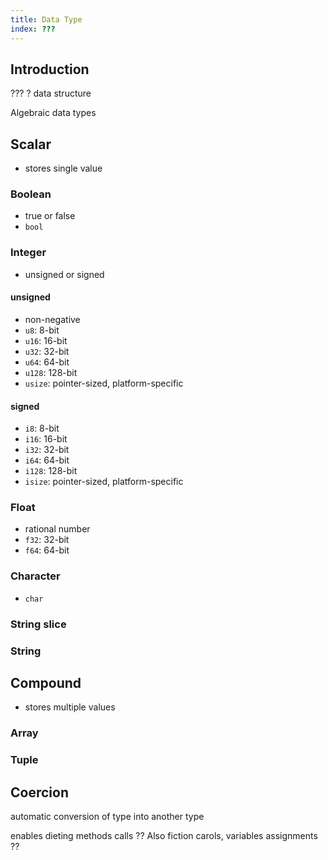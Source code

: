 ```yaml
---
title: Data Type
index: ???
---
```


## Introduction

???
? data structure

Algebraic data types



## Scalar

- stores single value

### Boolean

- true or false
- `bool`

### Integer

- unsigned or signed

#### unsigned

- non-negative
- `u8`: 8-bit
- `u16`: 16-bit
- `u32`: 32-bit
- `u64`: 64-bit
- `u128`: 128-bit
- `usize`: pointer-sized, platform-specific

#### signed

- `i8`: 8-bit
- `i16`: 16-bit
- `i32`: 32-bit
- `i64`: 64-bit
- `i128`: 128-bit
- `isize`: pointer-sized, platform-specific

### Float

- rational number
- `f32`: 32-bit
- `f64`: 64-bit

### Character

- `char`

### String slice

### String



## Compound

- stores multiple values

### Array

### Tuple



## Coercion

automatic conversion of type into another type

enables dieting methods calls ?? Also fiction carols, variables assignments ??
